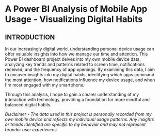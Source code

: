 # A Power BI Analysis of Mobile App Usage -  Visualizing Digital Habits 
## INTRODUCTION
In our increasingly digital world, understanding personal device usage can offer valuable insights into how we manage our time and attention. This Power BI dashboard project delves into my own mobile device data, analyzing key trends and patterns related to screen time, notifications received, and the frequency of app openings. By examining this data, I aim to uncover insights into my digital habits, identifying which apps command the most attention, how notifications influence my device usage, and when I'm most engaged with my smartphone.

Through this analysis, I hope to gain a clearer understanding of my interaction with technology, providing a foundation for more mindful and balanced digital habits.

*Disclaimer - The data used in this project is personally recorded from my own mobile device and reflects my individual usage patterns. Any insights or trends identified are specific to my behavior and may not represent broader user experiences.*

